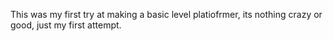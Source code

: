 This was my first try at making a basic level platiofrmer, its nothing crazy or good, just my first attempt.
